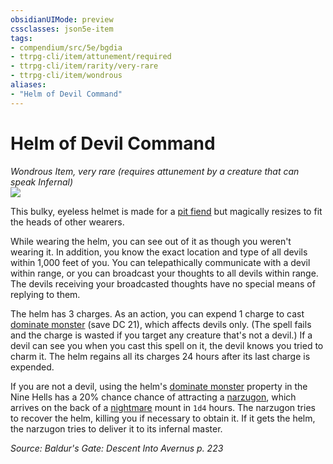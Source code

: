 ```yaml
---
obsidianUIMode: preview
cssclasses: json5e-item
tags:
- compendium/src/5e/bgdia
- ttrpg-cli/item/attunement/required
- ttrpg-cli/item/rarity/very-rare
- ttrpg-cli/item/wondrous
aliases: 
- "Helm of Devil Command"
---
```

# Helm of Devil Command
*Wondrous Item, very rare (requires attunement by a creature that can speak Infernal)*  
![](/3-Mechanics/CLI/items/img/helm-of-devil-command.webp#right)  


This bulky, eyeless helmet is made for a [pit fiend](/3-Mechanics/CLI/bestiary/fiend/pit-fiend.md) but magically resizes to fit the heads of other wearers.

While wearing the helm, you can see out of it as though you weren't wearing it. In addition, you know the exact location and type of all devils within 1,000 feet of you. You can telepathically communicate with a devil within range, or you can broadcast your thoughts to all devils within range. The devils receiving your broadcasted thoughts have no special means of replying to them.

The helm has 3 charges. As an action, you can expend 1 charge to cast [dominate monster](/3-Mechanics/CLI/spells/dominate-monster.md) (save DC 21), which affects devils only. (The spell fails and the charge is wasted if you target any creature that's not a devil.) If a devil can see you when you cast this spell on it, the devil knows you tried to charm it. The helm regains all its charges 24 hours after its last charge is expended.

If you are not a devil, using the helm's [dominate monster](/3-Mechanics/CLI/spells/dominate-monster.md) property in the Nine Hells has a 20% chance chance of attracting a [narzugon](/3-Mechanics/CLI/bestiary/fiend/narzugon-mpmm.md), which arrives on the back of a [nightmare](/3-Mechanics/CLI/bestiary/fiend/nightmare.md) mount in `1d4` hours. The narzugon tries to recover the helm, killing you if necessary to obtain it. If it gets the helm, the narzugon tries to deliver it to its infernal master.

*Source: Baldur's Gate: Descent Into Avernus p. 223*